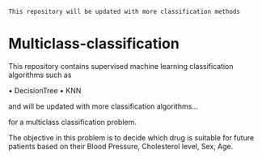 `This repository will be updated with more classification methods`

# Multiclass-classification

This repository contains supervised machine learning classification algorithms such as

• DecisionTree
• KNN

and will be updated with more classification algorithms...

for a multiclass classification problem.

The objective in this problem is to decide which drug is suitable for future patients based on their Blood Pressure,	Cholesterol level, Sex, Age.
